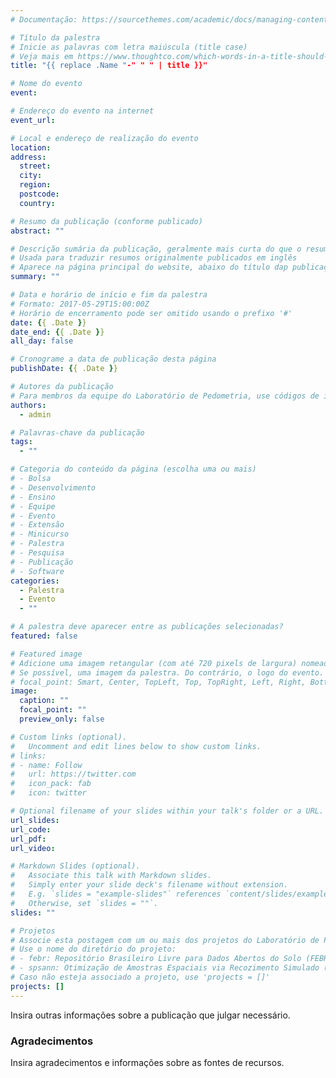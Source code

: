 ```yaml
---
# Documentação: https://sourcethemes.com/academic/docs/managing-content/

# Título da palestra
# Inicie as palavras com letra maiúscula (title case)
# Veja mais em https://www.thoughtco.com/which-words-in-a-title-should-be-capitalized-1691026
title: "{{ replace .Name "-" " " | title }}"

# Nome do evento
event:

# Endereço do evento na internet
event_url:

# Local e endereço de realização do evento
location:
address:
  street:
  city:
  region:
  postcode:
  country:

# Resumo da publicação (conforme publicado)
abstract: ""

# Descrição sumária da publicação, geralmente mais curta do que o resumo publicado
# Usada para traduzir resumos originalmente publicados em inglês
# Aparece na página principal do website, abaixo do título dap publicação
summary: ""

# Data e horário de início e fim da palestra
# Formato: 2017-05-29T15:00:00Z
# Horário de encerramento pode ser omitido usando o prefixo '#'
date: {{ .Date }}
date_end: {{ .Date }}
all_day: false

# Cronograme a data de publicação desta página
publishDate: {{ .Date }}

# Autores da publicação
# Para membros da equipe do Laboratório de Pedometria, use códigos de identificação conforme 'content/authors'
authors:
  - admin

# Palavras-chave da publicação
tags:
  - ""

# Categoria do conteúdo da página (escolha uma ou mais)
# - Bolsa
# - Desenvolvimento
# - Ensino
# - Equipe
# - Evento
# - Extensão
# - Minicurso
# - Palestra
# - Pesquisa
# - Publicação
# - Software
categories:
  - Palestra
  - Evento
  - ""

# A palestra deve aparecer entre as publicações selecionadas?
featured: false

# Featured image
# Adicione uma imagem retangular (com até 720 pixels de largura) nomeada 'featured' ao diretório desta publicação
# Se possível, uma imagem da palestra. Do contrário, o logo do evento.
# focal_point: Smart, Center, TopLeft, Top, TopRight, Left, Right, BottomLeft, Bottom, BottomRight
image:
  caption: ""
  focal_point: ""
  preview_only: false

# Custom links (optional).
#   Uncomment and edit lines below to show custom links.
# links:
# - name: Follow
#   url: https://twitter.com
#   icon_pack: fab
#   icon: twitter

# Optional filename of your slides within your talk's folder or a URL.
url_slides:
url_code:
url_pdf:
url_video:

# Markdown Slides (optional).
#   Associate this talk with Markdown slides.
#   Simply enter your slide deck's filename without extension.
#   E.g. `slides = "example-slides"` references `content/slides/example-slides.md`.
#   Otherwise, set `slides = ""`.
slides: ""

# Projetos
# Associe esta postagem com um ou mais dos projetos do Laboratório de Pedometria
# Use o nome do diretório do projeto:
# - febr: Repositório Brasileiro Livre para Dados Abertos do Solo (FEBR)
# - spsann: Otimização de Amostras Espaciais via Recozimento Simulado (SPSANN)
# Caso não esteja associado a projeto, use 'projects = []'
projects: []
---
```


Insira outras informações sobre a publicação que julgar necessário.

### Agradecimentos

Insira agradecimentos e informações sobre as fontes de recursos.